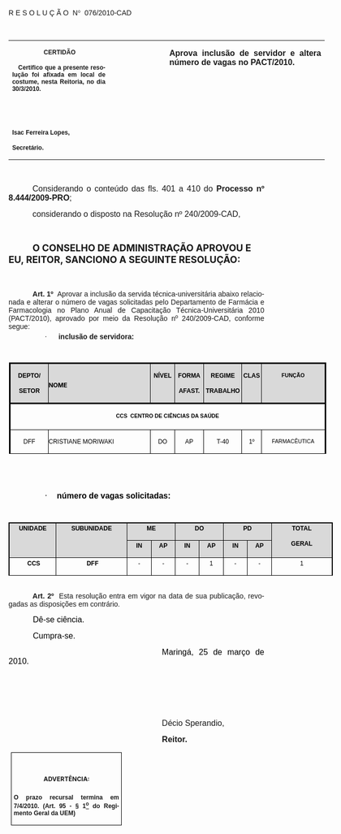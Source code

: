 <body lang=PT-BR link=blue vlink=purple style='tab-interval:35.4pt'>

<div class=Section1>

<p class=MsoTitle><span style='font-size:11.0pt;font-family:Arial'><o:p>&nbsp;</o:p></span></p>

<p class=MsoTitle><span style='font-family:Arial;mso-bidi-font-family:"Times New Roman"'>R
E S O L U Ç Ã O<span style='mso-spacerun:yes'>  </span>N</span><span
style='font-family:Symbol;mso-ascii-font-family:Arial;mso-hansi-font-family:
Arial;mso-char-type:symbol;mso-symbol-font-family:Symbol'><span
style='mso-char-type:symbol;mso-symbol-font-family:Symbol'>°</span></span><span
style='font-family:Arial;mso-bidi-font-family:"Times New Roman"'><span
style='mso-spacerun:yes'>  </span>076/2010-CAD<o:p></o:p></span></p>

<p class=BodyText21><span style='font-size:10.0pt;font-family:Arial;mso-bidi-font-family:
"Times New Roman"'><o:p>&nbsp;</o:p></span></p>

<table class=MsoNormalTable border=0 cellspacing=0 cellpadding=0 width=623
 style='width:467.4pt;border-collapse:collapse;mso-padding-alt:0cm 5.4pt 0cm 5.4pt'>
 <tr style='mso-yfti-irow:0;mso-yfti-firstrow:yes;mso-yfti-lastrow:yes'>
  <td width=196 valign=top style='width:147.15pt;padding:0cm 5.4pt 0cm 5.4pt'>
  <p class=MsoNormal align=center style='text-align:center'><b
  style='mso-bidi-font-weight:normal'><span style='font-size:9.0pt;mso-bidi-font-size:
  10.0pt;font-family:Arial;mso-bidi-font-family:"Times New Roman"'><span
  style='mso-spacerun:yes'> </span>CERTIDÃO<o:p></o:p></span></b></p>
  <p class=MsoNormal style='text-align:justify'><b style='mso-bidi-font-weight:
  normal'><span style='font-size:9.0pt;mso-bidi-font-size:10.0pt;font-family:
  Arial;mso-bidi-font-family:"Times New Roman"'><span
  style='mso-spacerun:yes'>   </span>Certifico que a presente resolução foi
  afixada em local de costume, nesta Reitoria, no dia 30/3/2010.<o:p></o:p></span></b></p>
  <p class=MsoNormal><b style='mso-bidi-font-weight:normal'><span
  style='font-size:8.0pt;font-family:Arial;mso-bidi-font-family:"Times New Roman"'><o:p>&nbsp;</o:p></span></b></p>
  <p class=MsoNormal><b style='mso-bidi-font-weight:normal'><span
  style='font-size:8.0pt;font-family:Arial;mso-bidi-font-family:"Times New Roman"'><o:p>&nbsp;</o:p></span></b></p>
  <p class=MsoNormal><b style='mso-bidi-font-weight:normal'><span
  style='font-size:9.0pt;mso-bidi-font-size:10.0pt;font-family:Arial;
  mso-bidi-font-family:"Times New Roman"'>Isac Ferreira Lopes,<o:p></o:p></span></b></p>
  <p class=MsoNormal><b style='mso-bidi-font-weight:normal'><span
  style='font-size:9.0pt;mso-bidi-font-size:10.0pt;font-family:Arial;
  mso-bidi-font-family:"Times New Roman"'>Secretário.<o:p></o:p></span></b></p>
  </td>
  <td width=107 valign=top style='width:80.25pt;padding:0cm 5.4pt 0cm 5.4pt'>
  <p class=MsoNormal style='margin-right:-5.4pt'><b><span style='font-size:
  12.0pt;mso-bidi-font-size:10.0pt;font-family:Arial;mso-bidi-font-family:"Times New Roman"'><o:p>&nbsp;</o:p></span></b></p>
  </td>
  <td width=320 valign=top style='width:240.0pt;padding:0cm 5.4pt 0cm 5.4pt'>
  <p class=MsoNormal style='text-align:justify'><b><span style='font-size:12.0pt;
  font-family:Arial;mso-bidi-font-family:"Times New Roman"'>Aprova inclusão de
  servidor e altera número de vagas no PACT/2010.<o:p></o:p></span></b></p>
  </td>
 </tr>
</table>

<p class=MsoNormal style='text-align:justify;text-indent:35.45pt'><span
style='font-size:12.0pt;mso-bidi-font-size:10.0pt;font-family:Arial;mso-bidi-font-family:
"Times New Roman"'><o:p>&nbsp;</o:p></span></p>

<p class=MsoNormal style='text-align:justify;text-indent:35.45pt'><span
style='font-size:12.0pt;mso-bidi-font-size:10.0pt;font-family:Arial;mso-bidi-font-family:
"Times New Roman"'>Considerando o conteúdo das fls. <st1:metricconverter
ProductID="401 a" w:st="on">401 a</st1:metricconverter> 410 do <b
style='mso-bidi-font-weight:normal'>Processo nº 8.444/2009-PRO</b>;<o:p></o:p></span></p>

<p class=MsoNormal style='margin-bottom:3.0pt;text-align:justify;text-indent:
35.45pt'><span style='font-size:12.0pt;mso-bidi-font-size:10.0pt;font-family:
Arial;mso-bidi-font-family:"Times New Roman"'>considerando o disposto na
Resolução nº 240/2009-CAD,<o:p></o:p></span></p>

<p class=MsoNormal style='text-align:justify;text-indent:35.45pt'><span
style='font-size:12.0pt;font-family:Arial;mso-bidi-font-family:"Times New Roman"'><o:p>&nbsp;</o:p></span></p>

<p class=MsoBodyTextIndent style='text-indent:35.45pt'><b style='mso-bidi-font-weight:
normal'><span style='font-size:14.0pt'>O CONSELHO DE ADMINISTRAÇÃO APROVOU E
EU, REITOR, SANCIONO A SEGUINTE RESOLUÇÃO:<o:p></o:p></span></b></p>

<p class=MsoBodyTextIndent style='text-indent:35.45pt'><span style='font-size:
12.0pt'><o:p>&nbsp;</o:p></span></p>

<p style='margin-top:0cm;margin-right:0cm;margin-bottom:3.0pt;margin-left:0cm;
text-align:justify;text-indent:35.45pt'><b style='mso-bidi-font-weight:normal'><span
style='font-family:Arial;mso-fareast-font-family:"Arial Unicode MS";mso-bidi-font-family:
"Times New Roman"'>Art.&nbsp;1º&nbsp;&nbsp;</span></b><span style='font-family:
Arial;mso-fareast-font-family:"Arial Unicode MS";mso-bidi-font-family:"Times New Roman"'>Aprovar
a inclusão da servida técnica-universitária abaixo relacionada e alterar o
número de vagas solicitadas pelo Departamento de Farmácia e Farmacologia no
Plano Anual de Capacitação Técnica-Universitária 2010 (PACT/2010), aprovado por
meio da Resolução nº 240/2009-CAD, conforme segue: <o:p></o:p></span></p>

<p style='margin-top:3.0pt;margin-right:0cm;margin-bottom:0cm;margin-left:71.45pt;
margin-bottom:.0001pt;text-align:justify;text-indent:-18.0pt;mso-list:l3 level1 lfo6;
tab-stops:list 71.45pt'><![if !supportLists]><span style='font-family:Symbol;
mso-fareast-font-family:Symbol;mso-bidi-font-family:Symbol'><span
style='mso-list:Ignore'>·<span style='font:7.0pt "Times New Roman"'>&nbsp;&nbsp;&nbsp;&nbsp;&nbsp;&nbsp;&nbsp;
</span></span></span><![endif]><b style='mso-bidi-font-weight:normal'><span
style='font-family:Arial;mso-fareast-font-family:"Arial Unicode MS";mso-bidi-font-family:
"Times New Roman"'><span style='mso-spacerun:yes'> </span>inclusão de servidora:<o:p></o:p></span></b></p>

<p class=MsoNormal style='text-align:justify;text-indent:49.65pt'><span
style='font-size:8.0pt;font-family:Arial'><o:p>&nbsp;</o:p></span></p>

<table class=MsoNormalTable border=1 cellspacing=0 cellpadding=0 width=625
 style='width:468.4pt;margin-left:.75pt;border-collapse:collapse;border:none;
 mso-border-alt:solid windowtext 2.25pt;mso-padding-alt:0cm 0cm 0cm 0cm;
 mso-border-insideh:.75pt solid windowtext;mso-border-insidev:.75pt solid windowtext'>
 <tr style='mso-yfti-irow:0;mso-yfti-firstrow:yes;height:1.0pt'>
  <td width=75 valign=top style='width:56.2pt;border:solid windowtext 2.25pt;
  border-right:solid windowtext 1.0pt;mso-border-alt:solid windowtext 2.25pt;
  mso-border-right-alt:solid windowtext .75pt;background:#D9D9D9;padding:0cm 0cm 0cm 0cm;
  height:1.0pt'>
  <p class=MsoNormal align=center style='text-align:center'><b><span
  style='font-size:9.0pt;font-family:Arial;color:black'>DEPTO/<o:p></o:p></span></b></p>
  <p class=MsoNormal align=center style='text-align:center'><b><span
  style='font-size:9.0pt;font-family:Arial;color:black'>SETOR<o:p></o:p></span></b></p>
  </td>
  <td width=206 valign=top style='width:154.2pt;border-top:solid windowtext 2.25pt;
  border-left:none;border-bottom:solid windowtext 2.25pt;border-right:solid windowtext 1.0pt;
  mso-border-left-alt:solid windowtext .75pt;mso-border-top-alt:2.25pt;
  mso-border-left-alt:.75pt;mso-border-bottom-alt:2.25pt;mso-border-right-alt:
  .75pt;mso-border-color-alt:windowtext;mso-border-style-alt:solid;background:
  #D9D9D9;padding:0cm 0cm 0cm 0cm;height:1.0pt'>
  <h2 style='margin-bottom:0cm;margin-bottom:.0001pt'><b style='mso-bidi-font-weight:
  normal'><span style='font-size:9.0pt;mso-bidi-font-family:Arial;color:black'>NOME<o:p></o:p></span></b></h2>
  </td>
  <td width=47 valign=top style='width:35.4pt;border-top:solid windowtext 2.25pt;
  border-left:none;border-bottom:solid windowtext 2.25pt;border-right:solid windowtext 1.0pt;
  mso-border-left-alt:solid windowtext .75pt;mso-border-top-alt:2.25pt;
  mso-border-left-alt:.75pt;mso-border-bottom-alt:2.25pt;mso-border-right-alt:
  .75pt;mso-border-color-alt:windowtext;mso-border-style-alt:solid;background:
  #D9D9D9;padding:0cm 0cm 0cm 0cm;height:1.0pt'>
  <p class=MsoNormal align=center style='text-align:center'><b><span
  style='font-size:9.0pt;font-family:Arial;color:black'>NÍVEL<o:p></o:p></span></b></p>
  </td>
  <td width=57 valign=top style='width:42.55pt;border-top:solid windowtext 2.25pt;
  border-left:none;border-bottom:solid windowtext 2.25pt;border-right:solid windowtext 1.0pt;
  mso-border-left-alt:solid windowtext .75pt;mso-border-top-alt:2.25pt;
  mso-border-left-alt:.75pt;mso-border-bottom-alt:2.25pt;mso-border-right-alt:
  .75pt;mso-border-color-alt:windowtext;mso-border-style-alt:solid;background:
  #D9D9D9;padding:0cm 0cm 0cm 0cm;height:1.0pt'>
  <p class=MsoNormal align=center style='text-align:center'><b><span
  style='font-size:9.0pt;font-family:Arial;color:black'>FORMA<o:p></o:p></span></b></p>
  <p class=MsoNormal align=center style='text-align:center'><b><span
  style='font-size:9.0pt;font-family:Arial;color:black'>AFAST.<o:p></o:p></span></b></p>
  </td>
  <td width=76 valign=top style='width:2.0cm;border-top:solid windowtext 2.25pt;
  border-left:none;border-bottom:solid windowtext 2.25pt;border-right:solid windowtext 1.0pt;
  mso-border-left-alt:solid windowtext .75pt;mso-border-top-alt:2.25pt;
  mso-border-left-alt:.75pt;mso-border-bottom-alt:2.25pt;mso-border-right-alt:
  .75pt;mso-border-color-alt:windowtext;mso-border-style-alt:solid;background:
  #D9D9D9;padding:0cm 0cm 0cm 0cm;height:1.0pt'>
  <p class=MsoNormal align=center style='text-align:center'><b><span
  style='font-size:9.0pt;font-family:Arial;color:black'>REGIME<o:p></o:p></span></b></p>
  <p class=MsoNormal align=center style='text-align:center'><b><span
  style='font-size:9.0pt;font-family:Arial;color:black'>TRABALHO<o:p></o:p></span></b></p>
  </td>
  <td width=38 valign=top style='width:1.0cm;border-top:solid windowtext 2.25pt;
  border-left:none;border-bottom:solid windowtext 2.25pt;border-right:solid windowtext 1.0pt;
  mso-border-left-alt:solid windowtext .75pt;mso-border-top-alt:2.25pt;
  mso-border-left-alt:.75pt;mso-border-bottom-alt:2.25pt;mso-border-right-alt:
  .75pt;mso-border-color-alt:windowtext;mso-border-style-alt:solid;background:
  #D9D9D9;padding:0cm 0cm 0cm 0cm;height:1.0pt'>
  <p class=MsoNormal align=center style='text-align:center'><b><span
  style='font-size:9.0pt;font-family:Arial;color:black'>CLAS<o:p></o:p></span></b></p>
  </td>
  <td width=127 valign=top style='width:95.0pt;border:solid windowtext 2.25pt;
  border-left:none;mso-border-left-alt:solid windowtext .75pt;background:#D9D9D9;
  padding:0cm 0cm 0cm 0cm;height:1.0pt'>
  <p class=MsoNormal align=center style='text-align:center'><b><span
  style='font-size:8.0pt;font-family:Arial;color:black'>FUNÇÃO<o:p></o:p></span></b></p>
  </td>
 </tr>
 <tr style='mso-yfti-irow:1;height:1.0pt'>
  <td width=625 colspan=7 valign=top style='width:468.4pt;border-top:none;
  border-left:solid windowtext 2.25pt;border-bottom:solid windowtext 1.0pt;
  border-right:solid windowtext 2.25pt;mso-border-top-alt:solid windowtext 2.25pt;
  mso-border-alt:solid windowtext 2.25pt;mso-border-bottom-alt:solid windowtext .75pt;
  padding:0cm 0cm 0cm 0cm;height:1.0pt'>
  <p class=MsoNormal align=center style='text-align:center'><b><span
  style='font-size:8.0pt;font-family:Arial;color:black;text-transform:uppercase'>CCS
   CENTRO DE CIÊNCIAS DA SAÚDE<o:p></o:p></span></b></p>
  </td>
 </tr>
 <tr style='mso-yfti-irow:2;mso-yfti-lastrow:yes;height:1.0pt'>
  <td width=75 valign=top style='width:56.2pt;border-top:none;border-left:solid windowtext 2.25pt;
  border-bottom:solid windowtext 1.0pt;border-right:solid windowtext 1.0pt;
  mso-border-top-alt:solid windowtext .75pt;mso-border-alt:solid windowtext .75pt;
  mso-border-left-alt:solid windowtext 2.25pt;padding:0cm 0cm 0cm 0cm;
  height:1.0pt'>
  <p class=MsoNormal align=center style='text-align:center'><span
  style='font-size:9.0pt;font-family:Arial;color:black;text-transform:uppercase'>dFf<o:p></o:p></span></p>
  </td>
  <td width=206 valign=top style='width:154.2pt;border-top:none;border-left:
  none;border-bottom:solid windowtext 1.0pt;border-right:solid windowtext 1.0pt;
  mso-border-top-alt:solid windowtext .75pt;mso-border-left-alt:solid windowtext .75pt;
  mso-border-alt:solid windowtext .75pt;padding:0cm 0cm 0cm 0cm;height:1.0pt'>
  <p class=MsoNormal><span style='font-size:9.0pt;font-family:Arial;color:black;
  text-transform:uppercase'>CRISTIANE MORIWAKI<o:p></o:p></span></p>
  </td>
  <td width=47 valign=top style='width:35.4pt;border-top:none;border-left:none;
  border-bottom:solid windowtext 1.0pt;border-right:solid windowtext 1.0pt;
  mso-border-top-alt:solid windowtext .75pt;mso-border-left-alt:solid windowtext .75pt;
  mso-border-alt:solid windowtext .75pt;padding:0cm 0cm 0cm 0cm;height:1.0pt'>
  <p class=MsoNormal align=center style='text-align:center'><span
  style='font-size:9.0pt;font-family:Arial;color:black;text-transform:uppercase'>do<o:p></o:p></span></p>
  </td>
  <td width=57 valign=top style='width:42.55pt;border-top:none;border-left:
  none;border-bottom:solid windowtext 1.0pt;border-right:solid windowtext 1.0pt;
  mso-border-top-alt:solid windowtext .75pt;mso-border-left-alt:solid windowtext .75pt;
  mso-border-alt:solid windowtext .75pt;padding:0cm 0cm 0cm 0cm;height:1.0pt'>
  <p class=MsoNormal align=center style='text-align:center'><span
  style='font-size:9.0pt;font-family:Arial;color:black;text-transform:uppercase'>ap<o:p></o:p></span></p>
  </td>
  <td width=76 valign=top style='width:2.0cm;border-top:none;border-left:none;
  border-bottom:solid windowtext 1.0pt;border-right:solid windowtext 1.0pt;
  mso-border-top-alt:solid windowtext .75pt;mso-border-left-alt:solid windowtext .75pt;
  mso-border-alt:solid windowtext .75pt;padding:0cm 0cm 0cm 0cm;height:1.0pt'>
  <p class=MsoNormal align=center style='text-align:center'><span
  style='font-size:9.0pt;font-family:Arial;color:black;text-transform:uppercase'>t-40<o:p></o:p></span></p>
  </td>
  <td width=38 valign=top style='width:1.0cm;border-top:none;border-left:none;
  border-bottom:solid windowtext 1.0pt;border-right:solid windowtext 1.0pt;
  mso-border-top-alt:solid windowtext .75pt;mso-border-left-alt:solid windowtext .75pt;
  mso-border-alt:solid windowtext .75pt;padding:0cm 0cm 0cm 0cm;height:1.0pt'>
  <p class=MsoNormal align=center style='text-align:center'><span
  style='font-size:9.0pt;font-family:Arial;color:black;text-transform:uppercase'>1º<o:p></o:p></span></p>
  </td>
  <td width=127 valign=top style='width:95.0pt;border-top:none;border-left:
  none;border-bottom:solid windowtext 1.0pt;border-right:solid windowtext 2.25pt;
  mso-border-top-alt:solid windowtext .75pt;mso-border-left-alt:solid windowtext .75pt;
  mso-border-alt:solid windowtext .75pt;mso-border-right-alt:solid windowtext 2.25pt;
  padding:0cm 0cm 0cm 0cm;height:1.0pt'>
  <p class=MsoNormal align=center style='text-align:center'><span
  style='font-size:8.0pt;font-family:Arial;color:black;text-transform:uppercase'>fARMACÊUTIca<o:p></o:p></span></p>
  </td>
 </tr>
</table>

<p class=MsoNormal style='text-align:justify'><b><span style='font-size:9.0pt;
font-family:Arial;color:black'><o:p>&nbsp;</o:p></span></b></p>

<p class=MsoNormal style='text-align:justify'><span style='font-family:Arial'><o:p>&nbsp;</o:p></span></p>

<p class=MsoNormal style='margin-top:0cm;margin-right:5.65pt;margin-bottom:
0cm;margin-left:71.45pt;margin-bottom:.0001pt;text-align:justify;text-indent:
-18.0pt;mso-list:l3 level1 lfo6;tab-stops:list 71.45pt'><![if !supportLists]><span
style='font-size:12.0pt;font-family:Symbol;mso-fareast-font-family:Symbol;
mso-bidi-font-family:Symbol;color:black;mso-bidi-font-weight:bold'><span
style='mso-list:Ignore'>·<span style='font:7.0pt "Times New Roman"'>&nbsp;&nbsp;&nbsp;&nbsp;&nbsp;&nbsp;&nbsp;
</span></span></span><![endif]><b><span style='font-size:12.0pt;font-family:
Arial;color:black'>número de vagas solicitadas:<o:p></o:p></span></b></p>

<p class=MsoNormal><span style='font-size:8.0pt'><o:p>&nbsp;</o:p></span></p>

<div align=center>

<table class=MsoNormalTable border=1 cellspacing=0 cellpadding=0 width=639
 style='width:478.9pt;margin-left:.35pt;border-collapse:collapse;border:none;
 mso-border-alt:solid windowtext .25pt;mso-padding-alt:0cm 0cm 0cm 0cm;
 mso-border-insideh:.25pt solid windowtext;mso-border-insidev:.25pt solid windowtext'>
 <tr style='mso-yfti-irow:0;mso-yfti-firstrow:yes;page-break-inside:avoid'>
  <td width=92 rowspan=2 valign=top style='width:69.15pt;border-top:1.5pt;
  border-left:1.5pt;border-bottom:1.0pt;border-right:1.0pt;border-color:windowtext;
  border-style:solid;mso-border-top-alt:1.5pt;mso-border-left-alt:1.5pt;
  mso-border-bottom-alt:.75pt;mso-border-right-alt:.75pt;mso-border-color-alt:
  windowtext;mso-border-style-alt:solid;background:#D9D9D9;padding:0cm 0cm 0cm 0cm'>
  <p class=Fontepargpadro2 align=center style='margin-top:2.4pt;mso-para-margin-top:
  .2gd;text-align:center'><b><span style='font-size:9.0pt;font-family:Arial;
  color:black'>UNIDADE<o:p></o:p></span></b></p>
  </td>
  <td width=142 rowspan=2 valign=top style='width:106.45pt;border-top:solid windowtext 1.5pt;
  border-left:none;border-bottom:solid windowtext 1.0pt;border-right:solid windowtext 1.0pt;
  mso-border-left-alt:solid windowtext .75pt;mso-border-alt:solid windowtext .75pt;
  mso-border-top-alt:solid windowtext 1.5pt;background:#D9D9D9;padding:0cm 0cm 0cm 0cm'>
  <p class=Fontepargpadro2 align=center style='margin-top:2.4pt;mso-para-margin-top:
  .2gd;text-align:center'><b><span style='font-size:9.0pt;font-family:Arial;
  color:black'>SUBUNIDADE<o:p></o:p></span></b></p>
  </td>
  <td width=95 colspan=2 valign=top style='width:70.9pt;border-top:solid windowtext 1.5pt;
  border-left:none;border-bottom:solid windowtext 1.0pt;border-right:solid windowtext 1.0pt;
  mso-border-left-alt:solid windowtext .75pt;mso-border-alt:solid windowtext .75pt;
  mso-border-top-alt:solid windowtext 1.5pt;background:#D9D9D9;padding:0cm 0cm 0cm 0cm'>
  <p class=Fontepargpadro2 align=center style='margin-top:2.4pt;mso-para-margin-top:
  .2gd;text-align:center'><b><span style='font-size:9.0pt;font-family:Arial;
  color:black'>ME<o:p></o:p></span></b></p>
  </td>
  <td width=94 colspan=2 valign=top style='width:70.85pt;border-top:solid windowtext 1.5pt;
  border-left:none;border-bottom:solid windowtext 1.0pt;border-right:solid windowtext 1.0pt;
  mso-border-left-alt:solid windowtext .75pt;mso-border-alt:solid windowtext .75pt;
  mso-border-top-alt:solid windowtext 1.5pt;background:#D9D9D9;padding:0cm 0cm 0cm 0cm'>
  <p class=Fontepargpadro2 align=center style='margin-top:2.4pt;mso-para-margin-top:
  .2gd;text-align:center'><b><span style='font-size:9.0pt;font-family:Arial;
  color:black'>DO<o:p></o:p></span></b></p>
  </td>
  <td width=95 colspan=2 valign=top style='width:70.9pt;border-top:solid windowtext 1.5pt;
  border-left:none;border-bottom:solid windowtext 1.0pt;border-right:solid windowtext 1.0pt;
  mso-border-left-alt:solid windowtext .75pt;mso-border-alt:solid windowtext .75pt;
  mso-border-top-alt:solid windowtext 1.5pt;background:#D9D9D9;padding:0cm 0cm 0cm 0cm'>
  <p class=Fontepargpadro2 align=center style='margin-top:2.4pt;mso-para-margin-top:
  .2gd;text-align:center'><b><span style='font-size:9.0pt;font-family:Arial;
  color:black'>PD<o:p></o:p></span></b></p>
  </td>
  <td width=121 rowspan=2 valign=top style='width:90.5pt;border-top:solid windowtext 1.5pt;
  border-left:none;border-bottom:solid windowtext 1.0pt;border-right:solid windowtext 1.5pt;
  mso-border-left-alt:solid windowtext .75pt;mso-border-top-alt:1.5pt;
  mso-border-left-alt:.75pt;mso-border-bottom-alt:.75pt;mso-border-right-alt:
  1.5pt;mso-border-color-alt:windowtext;mso-border-style-alt:solid;background:
  #D9D9D9;padding:0cm 0cm 0cm 0cm'>
  <p class=Fontepargpadro2 align=center style='margin-top:2.4pt;mso-para-margin-top:
  .2gd;text-align:center'><b><span style='font-size:9.0pt;font-family:Arial;
  color:black'>TOTAL<o:p></o:p></span></b></p>
  <p class=Fontepargpadro2 align=center style='margin-top:2.4pt;mso-para-margin-top:
  .2gd;text-align:center'><b><span style='font-size:9.0pt;font-family:Arial;
  color:black'>GERAL<o:p></o:p></span></b></p>
  </td>
 </tr>
 <tr style='mso-yfti-irow:1;page-break-inside:avoid'>
  <td width=47 valign=top style='width:35.45pt;border-top:none;border-left:
  none;border-bottom:solid windowtext 1.0pt;border-right:solid windowtext 1.0pt;
  mso-border-top-alt:solid windowtext .75pt;mso-border-left-alt:solid windowtext .75pt;
  mso-border-alt:solid windowtext .75pt;background:#D9D9D9;padding:0cm 0cm 0cm 0cm'>
  <p class=Fontepargpadro2 align=center style='margin-top:2.4pt;mso-para-margin-top:
  .2gd;text-align:center'><b><span style='font-size:9.0pt;font-family:Arial;
  color:black'>IN<o:p></o:p></span></b></p>
  </td>
  <td width=47 valign=top style='width:35.45pt;border-top:none;border-left:
  none;border-bottom:solid windowtext 1.0pt;border-right:solid windowtext 1.0pt;
  mso-border-top-alt:solid windowtext .75pt;mso-border-left-alt:solid windowtext .75pt;
  mso-border-alt:solid windowtext .75pt;background:#D9D9D9;padding:0cm 0cm 0cm 0cm'>
  <p class=Fontepargpadro2 align=center style='margin-top:2.4pt;mso-para-margin-top:
  .2gd;text-align:center'><b><span style='font-size:9.0pt;font-family:Arial;
  color:black'>AP<o:p></o:p></span></b></p>
  </td>
  <td width=47 valign=top style='width:35.4pt;border-top:none;border-left:none;
  border-bottom:solid windowtext 1.0pt;border-right:solid windowtext 1.0pt;
  mso-border-top-alt:solid windowtext .75pt;mso-border-left-alt:solid windowtext .75pt;
  mso-border-alt:solid windowtext .75pt;background:#D9D9D9;padding:0cm 0cm 0cm 0cm'>
  <p class=Fontepargpadro2 align=center style='margin-top:2.4pt;mso-para-margin-top:
  .2gd;text-align:center'><b><span style='font-size:9.0pt;font-family:Arial;
  color:black'>IN<o:p></o:p></span></b></p>
  </td>
  <td width=47 valign=top style='width:35.45pt;border-top:none;border-left:
  none;border-bottom:solid windowtext 1.0pt;border-right:solid windowtext 1.0pt;
  mso-border-top-alt:solid windowtext .75pt;mso-border-left-alt:solid windowtext .75pt;
  mso-border-alt:solid windowtext .75pt;background:#D9D9D9;padding:0cm 0cm 0cm 0cm'>
  <p class=Fontepargpadro2 align=center style='margin-top:2.4pt;mso-para-margin-top:
  .2gd;text-align:center'><b><span style='font-size:9.0pt;font-family:Arial;
  color:black'>AP<o:p></o:p></span></b></p>
  </td>
  <td width=47 valign=top style='width:35.45pt;border-top:none;border-left:
  none;border-bottom:solid windowtext 1.0pt;border-right:solid windowtext 1.0pt;
  mso-border-top-alt:solid windowtext .75pt;mso-border-left-alt:solid windowtext .75pt;
  mso-border-alt:solid windowtext .75pt;background:#D9D9D9;padding:0cm 0cm 0cm 0cm'>
  <p class=Fontepargpadro2 align=center style='margin-top:2.4pt;mso-para-margin-top:
  .2gd;text-align:center'><b><span style='font-size:9.0pt;font-family:Arial;
  color:black'>IN<o:p></o:p></span></b></p>
  </td>
  <td width=47 valign=top style='width:35.45pt;border-top:none;border-left:
  none;border-bottom:solid windowtext 1.0pt;border-right:solid windowtext 1.0pt;
  mso-border-top-alt:solid windowtext .75pt;mso-border-left-alt:solid windowtext .75pt;
  mso-border-alt:solid windowtext .75pt;background:#D9D9D9;padding:0cm 0cm 0cm 0cm'>
  <p class=Fontepargpadro2 align=center style='margin-top:2.4pt;mso-para-margin-top:
  .2gd;text-align:center'><b><span style='font-size:9.0pt;font-family:Arial;
  color:black'>AP<o:p></o:p></span></b></p>
  </td>
 </tr>
 <tr style='mso-yfti-irow:2;mso-yfti-lastrow:yes;page-break-inside:avoid'>
  <td width=92 valign=top style='width:69.15pt;border-top:none;border-left:
  solid windowtext 1.5pt;border-bottom:solid windowtext 1.0pt;border-right:
  solid windowtext 1.0pt;mso-border-top-alt:solid windowtext 1.5pt;mso-border-top-alt:
  1.5pt;mso-border-left-alt:1.5pt;mso-border-bottom-alt:.75pt;mso-border-right-alt:
  .75pt;mso-border-color-alt:windowtext;mso-border-style-alt:solid;padding:
  0cm 0cm 0cm 0cm'>
  <p class=Fontepargpadro2 align=center style='margin-top:2.4pt;margin-right:
  0cm;margin-bottom:0cm;margin-left:2.85pt;margin-bottom:.0001pt;mso-para-margin-top:
  .2gd;mso-para-margin-right:0cm;mso-para-margin-bottom:0cm;mso-para-margin-left:
  2.85pt;mso-para-margin-bottom:.0001pt;text-align:center'><b><span lang=EN-US
  style='font-size:9.0pt;font-family:Arial;color:black;mso-ansi-language:EN-US'>CCS<o:p></o:p></span></b></p>
  </td>
  <td width=142 valign=top style='width:106.45pt;border-top:none;border-left:
  none;border-bottom:solid windowtext 1.0pt;border-right:solid windowtext 1.0pt;
  mso-border-top-alt:solid windowtext 1.5pt;mso-border-left-alt:solid windowtext .75pt;
  mso-border-alt:solid windowtext .75pt;mso-border-top-alt:solid windowtext 1.5pt;
  padding:0cm 0cm 0cm 0cm'>
  <p class=Fontepargpadro2 align=center style='margin-top:2.4pt;margin-right:
  0cm;margin-bottom:0cm;margin-left:2.85pt;margin-bottom:.0001pt;mso-para-margin-top:
  .2gd;mso-para-margin-right:0cm;mso-para-margin-bottom:0cm;mso-para-margin-left:
  2.85pt;mso-para-margin-bottom:.0001pt;text-align:center'><b><span lang=EN-US
  style='font-size:9.0pt;font-family:Arial;color:black;mso-ansi-language:EN-US'>DFF<o:p></o:p></span></b></p>
  </td>
  <td width=47 valign=top style='width:35.45pt;border-top:none;border-left:
  none;border-bottom:solid windowtext 1.0pt;border-right:solid windowtext 1.0pt;
  mso-border-top-alt:solid windowtext 1.5pt;mso-border-left-alt:solid windowtext .75pt;
  mso-border-alt:solid windowtext .75pt;mso-border-top-alt:solid windowtext 1.5pt;
  padding:0cm 0cm 0cm 0cm'>
  <p class=Fontepargpadro2 align=center style='margin-top:2.4pt;mso-para-margin-top:
  .2gd;text-align:center'><span lang=EN-US style='font-size:9.0pt;font-family:
  Arial;color:black;mso-ansi-language:EN-US'>-<o:p></o:p></span></p>
  </td>
  <td width=47 valign=top style='width:35.45pt;border-top:none;border-left:
  none;border-bottom:solid windowtext 1.0pt;border-right:solid windowtext 1.0pt;
  mso-border-top-alt:solid windowtext 1.5pt;mso-border-left-alt:solid windowtext .75pt;
  mso-border-alt:solid windowtext .75pt;mso-border-top-alt:solid windowtext 1.5pt;
  padding:0cm 0cm 0cm 0cm'>
  <p class=Fontepargpadro2 align=center style='margin-top:2.4pt;mso-para-margin-top:
  .2gd;text-align:center'><span lang=EN-US style='font-size:9.0pt;font-family:
  Arial;color:black;mso-ansi-language:EN-US'>-<o:p></o:p></span></p>
  </td>
  <td width=47 valign=top style='width:35.4pt;border-top:none;border-left:none;
  border-bottom:solid windowtext 1.0pt;border-right:solid windowtext 1.0pt;
  mso-border-top-alt:solid windowtext 1.5pt;mso-border-left-alt:solid windowtext .75pt;
  mso-border-alt:solid windowtext .75pt;mso-border-top-alt:solid windowtext 1.5pt;
  padding:0cm 0cm 0cm 0cm'>
  <p class=Fontepargpadro2 align=center style='margin-top:2.4pt;mso-para-margin-top:
  .2gd;text-align:center'><span lang=EN-US style='font-size:9.0pt;font-family:
  Arial;color:black;mso-ansi-language:EN-US'>-<o:p></o:p></span></p>
  </td>
  <td width=47 valign=top style='width:35.45pt;border-top:none;border-left:
  none;border-bottom:solid windowtext 1.0pt;border-right:solid windowtext 1.0pt;
  mso-border-top-alt:solid windowtext 1.5pt;mso-border-left-alt:solid windowtext .75pt;
  mso-border-alt:solid windowtext .75pt;mso-border-top-alt:solid windowtext 1.5pt;
  padding:0cm 0cm 0cm 0cm'>
  <p class=Fontepargpadro2 align=center style='margin-top:2.4pt;mso-para-margin-top:
  .2gd;text-align:center'><span lang=EN-US style='font-size:9.0pt;font-family:
  Arial;color:black;mso-ansi-language:EN-US'>1<o:p></o:p></span></p>
  </td>
  <td width=47 valign=top style='width:35.45pt;border-top:none;border-left:
  none;border-bottom:solid windowtext 1.0pt;border-right:solid windowtext 1.0pt;
  mso-border-top-alt:solid windowtext 1.5pt;mso-border-left-alt:solid windowtext .75pt;
  mso-border-alt:solid windowtext .75pt;mso-border-top-alt:solid windowtext 1.5pt;
  padding:0cm 0cm 0cm 0cm'>
  <p class=Fontepargpadro2 align=center style='margin-top:2.4pt;mso-para-margin-top:
  .2gd;text-align:center'><span lang=EN-US style='font-size:9.0pt;font-family:
  Arial;color:black;mso-ansi-language:EN-US'>-<o:p></o:p></span></p>
  </td>
  <td width=47 valign=top style='width:35.45pt;border-top:none;border-left:
  none;border-bottom:solid windowtext 1.0pt;border-right:solid windowtext 1.0pt;
  mso-border-top-alt:solid windowtext 1.5pt;mso-border-left-alt:solid windowtext .75pt;
  mso-border-alt:solid windowtext .75pt;mso-border-top-alt:solid windowtext 1.5pt;
  padding:0cm 0cm 0cm 0cm'>
  <p class=Fontepargpadro2 align=center style='margin-top:2.4pt;mso-para-margin-top:
  .2gd;text-align:center'><span lang=EN-US style='font-size:9.0pt;font-family:
  Arial;color:black;mso-ansi-language:EN-US'>-<o:p></o:p></span></p>
  </td>
  <td width=121 valign=top style='width:90.5pt;border-top:none;border-left:
  none;border-bottom:solid windowtext 1.0pt;border-right:solid windowtext 1.5pt;
  mso-border-top-alt:solid windowtext 1.5pt;mso-border-left-alt:solid windowtext .75pt;
  mso-border-top-alt:1.5pt;mso-border-left-alt:.75pt;mso-border-bottom-alt:
  .75pt;mso-border-right-alt:1.5pt;mso-border-color-alt:windowtext;mso-border-style-alt:
  solid;padding:0cm 0cm 0cm 0cm'>
  <p class=Fontepargpadro2 align=center style='margin-top:2.4pt;mso-para-margin-top:
  .2gd;text-align:center'><span lang=EN-US style='font-size:9.0pt;font-family:
  Arial;color:black;mso-ansi-language:EN-US'>1<o:p></o:p></span></p>
  </td>
 </tr>
</table>

</div>

<p style='margin-top:3.0pt;margin-right:0cm;margin-bottom:0cm;margin-left:0cm;
margin-bottom:.0001pt;text-align:justify;text-indent:35.45pt'><span
style='mso-bidi-font-size:12.0pt;font-family:Arial;mso-bidi-font-family:"Times New Roman";
mso-bidi-font-weight:bold'><o:p>&nbsp;</o:p></span></p>

<p style='margin-top:0cm;margin-right:0cm;margin-bottom:3.0pt;margin-left:0cm;
text-align:justify;text-indent:35.45pt'><b style='mso-bidi-font-weight:normal'><span
style='font-family:Arial;mso-fareast-font-family:"Arial Unicode MS";mso-bidi-font-family:
"Times New Roman"'>Art.&nbsp;2º&nbsp;&nbsp;</span></b><span style='font-family:
Arial;mso-bidi-font-family:"Times New Roman"'>Esta resolução entra em vigor na
data de sua publicação, revogadas as disposições em contrário.</span><span
style='font-family:Arial;mso-fareast-font-family:"Arial Unicode MS";mso-bidi-font-family:
"Times New Roman";letter-spacing:-.2pt'><o:p></o:p></span></p>

<p class=MsoNormal style='text-align:justify;text-indent:36.0pt;mso-pagination:
none'><span style='font-size:12.0pt;font-family:Arial;color:black'>Dê-se
ciência.<o:p></o:p></span></p>

<p class=MsoNormal style='margin-bottom:3.0pt;text-align:justify;text-indent:
36.0pt;mso-pagination:none'><span style='font-size:12.0pt;font-family:Arial;
color:black'>Cumpra-se.<o:p></o:p></span></p>

<p class=MsoNormal style='text-align:justify;text-indent:8.0cm'><span
style='font-size:12.0pt;font-family:Arial;color:black'>Maringá, 25 de março de
2010.<o:p></o:p></span></p>

<p class=MsoNormal style='text-align:justify;text-indent:8.0cm'><span
style='font-family:Arial;mso-bidi-font-family:"Times New Roman"'><o:p>&nbsp;</o:p></span></p>

<p class=MsoNormal style='text-align:justify;text-indent:8.0cm'><span
style='font-family:Arial;mso-bidi-font-family:"Times New Roman"'><o:p>&nbsp;</o:p></span></p>

<p class=MsoNormal style='text-align:justify;text-indent:8.0cm'><span
style='font-family:Arial;mso-bidi-font-family:"Times New Roman"'><o:p>&nbsp;</o:p></span></p>

<p class=MsoNormal style='text-align:justify;text-indent:8.0cm'><span
style='font-size:12.0pt;font-family:Arial;mso-bidi-font-family:"Times New Roman"'>Décio
Sperandio,<o:p></o:p></span></p>

<p class=MsoNormal style='text-align:justify;text-indent:8.0cm;tab-stops:8.0cm 276.45pt'><b
style='mso-bidi-font-weight:normal'><span style='font-size:12.0pt;font-family:
Arial;mso-bidi-font-family:"Times New Roman"'>Reitor.<o:p></o:p></span></b></p>

<table class=MsoNormalTable border=1 cellspacing=0 cellpadding=0
 style='margin-left:3.5pt;border-collapse:collapse;border:none;mso-border-alt:
 solid windowtext .5pt;mso-padding-alt:0cm 3.5pt 0cm 3.5pt;mso-border-insideh:
 .5pt solid windowtext;mso-border-insidev:.5pt solid windowtext'>
 <tr style='mso-yfti-irow:0;mso-yfti-firstrow:yes;mso-yfti-lastrow:yes'>
  <td width=207 valign=top style='width:155.6pt;border:solid windowtext 1.0pt;
  mso-border-alt:solid windowtext .5pt;padding:0cm 3.5pt 0cm 3.5pt'>
  <h1 align=center style='text-align:center'><span style='font-size:9.0pt;
  mso-bidi-font-size:10.0pt'>ADVERTÊNCIA:<o:p></o:p></span></h1>
  <p class=MsoNormal style='text-align:justify'><b style='mso-bidi-font-weight:
  normal'><span style='font-size:9.0pt;mso-bidi-font-size:10.0pt;font-family:
  Arial;mso-bidi-font-family:"Times New Roman"'>O prazo recursal termina em 7/4/2010.
  (Art. 95 - § 1<u><sup>o</sup></u> do Regimento Geral da UEM)</span></b><span
  style='font-size:9.0pt;mso-bidi-font-size:10.0pt;font-family:Arial;
  mso-bidi-font-family:"Times New Roman"'><o:p></o:p></span></p>
  </td>
 </tr>
</table>

<p class=MsoNormal style='text-align:justify;text-indent:10.0cm'><o:p>&nbsp;</o:p></p>

</div>

</body>
